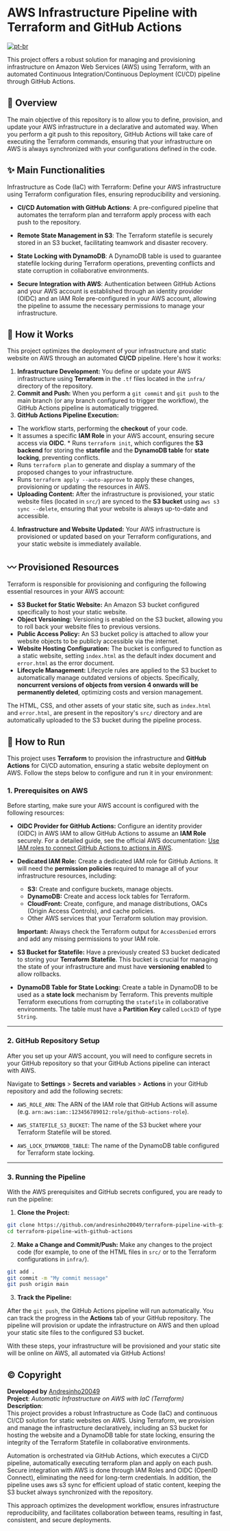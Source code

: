 # AWS Infrastructure Pipeline with Terraform and GitHub Actions

[![pt-br](https://img.shields.io/badge/lang-pt--br-green.svg)](https://github.com/andresinho20049/terraform-pipeline-with-github-actions/blob/main/README.pt-br.md)

This project offers a robust solution for managing and provisioning infrastructure on Amazon Web Services (AWS) using Terraform, with an automated Continuous Integration/Continuous Deployment (CI/CD) pipeline through GitHub Actions.

## 🚀 Overview
The main objective of this repository is to allow you to define, provision, and update your AWS infrastructure in a declarative and automated way. When you perform a git push to this repository, GitHub Actions will take care of executing the Terraform commands, ensuring that your infrastructure on AWS is always synchronized with your configurations defined in the code.

## ✨ Main Functionalities
Infrastructure as Code (IaC) with Terraform: Define your AWS infrastructure using Terraform configuration files, ensuring reproducibility and versioning.

* **CI/CD Automation with GitHub Actions**: A pre-configured pipeline that automates the terraform plan and terraform apply process with each push to the repository.

* **Remote State Management in S3**: The Terraform statefile is securely stored in an S3 bucket, facilitating teamwork and disaster recovery.

* **State Locking with DynamoDB**: A DynamoDB table is used to guarantee statefile locking during Terraform operations, preventing conflicts and state corruption in collaborative environments.

* **Secure Integration with AWS**: Authentication between GitHub Actions and your AWS account is established through an identity provider (OIDC) and an IAM Role pre-configured in your AWS account, allowing the pipeline to assume the necessary permissions to manage your infrastructure.

## 🚀 How it Works

This project optimizes the deployment of your infrastructure and static website on AWS through an automated **CI/CD** pipeline. Here's how it works:

1. **Infrastructure Development:** You define or update your AWS infrastructure using **Terraform** in the `.tf` files located in the `infra/` directory of the repository.
2. **Commit and Push:** When you perform a `git commit` and `git push` to the main branch (or any branch configured to trigger the workflow), the GitHub Actions pipeline is automatically triggered.
3. **GitHub Actions Pipeline Execution:**
* The workflow starts, performing the **checkout** of your code.
* It assumes a specific **IAM Role** in your AWS account, ensuring secure access via **OIDC**. * Runs `terraform init`, which configures the **S3 backend** for storing the **statefile** and the **DynamoDB table** for **state locking**, preventing conflicts.
* Runs `terraform plan` to generate and display a summary of the proposed changes to your infrastructure.
* Runs `terraform apply --auto-approve` to apply these changes, provisioning or updating the resources in AWS.
* **Uploading Content:** After the infrastructure is provisioned, your static website files (located in `src/`) are synced to the **S3 bucket** using `aws s3 sync --delete`, ensuring that your website is always up-to-date and accessible.
4. **Infrastructure and Website Updated:** Your AWS infrastructure is provisioned or updated based on your Terraform configurations, and your static website is immediately available.

## 〰️ Provisioned Resources

Terraform is responsible for provisioning and configuring the following essential resources in your AWS account:

* **S3 Bucket for Static Website:** An Amazon S3 bucket configured specifically to host your static website.
* **Object Versioning:** Versioning is enabled on the S3 bucket, allowing you to roll back your website files to previous versions.
* **Public Access Policy:** An S3 bucket policy is attached to allow your website objects to be publicly accessible via the internet.
* **Website Hosting Configuration:** The bucket is configured to function as a static website, setting `index.html` as the default index document and `error.html` as the error document.
* **Lifecycle Management:** Lifecycle rules are applied to the S3 bucket to automatically manage outdated versions of objects. Specifically, **noncurrent versions of objects from version 4 onwards will be permanently deleted**, optimizing costs and version management.

The HTML, CSS, and other assets of your static site, such as `index.html` and `error.html`, are present in the repository's `src/` directory and are automatically uploaded to the S3 bucket during the pipeline process.

## 🎯 How to Run

This project uses **Terraform** to provision the infrastructure and **GitHub Actions** for CI/CD automation, ensuring a static website deployment on AWS. Follow the steps below to configure and run it in your environment:

### 1\. Prerequisites on AWS

Before starting, make sure your AWS account is configured with the following resources:

* **OIDC Provider for GitHub Actions:** Configure an identity provider (OIDC) in AWS IAM to allow GitHub Actions to assume an **IAM Role** securely. For a detailed guide, see the official AWS documentation: [Use IAM roles to connect GitHub Actions to actions in AWS](https://aws.amazon.com/blogs/security/use-iam-roles-to-connect-github-actions-to-actions-in-aws/).

* **Dedicated IAM Role:** Create a dedicated IAM role for GitHub Actions. It will need the **permission policies** required to manage all of your infrastructure resources, including:
    * **S3:** Create and configure buckets, manage objects.
    * **DynamoDB:** Create and access lock tables for Terraform.
    * **CloudFront:** Create, configure, and manage distributions, OACs (Origin Access Controls), and cache policies.
    * Other AWS services that your Terraform solution may provision.

    **Important:** Always check the Terraform output for `AccessDenied` errors and add any missing permissions to your IAM role.
* **S3 Bucket for Statefile:** Have a previously created S3 bucket dedicated to storing your **Terraform Statefile**. This bucket is crucial for managing the state of your infrastructure and must have **versioning enabled** to allow rollbacks.
* **DynamoDB Table for State Locking:** Create a table in DynamoDB to be used as a **state lock** mechanism by Terraform. This prevents multiple Terraform executions from corrupting the `statefile` in collaborative environments. The table must have a **Partition Key** called `LockID` of type `String`.

-----

### 2\. GitHub Repository Setup

After you set up your AWS account, you will need to configure secrets in your GitHub repository so that your GitHub Actions pipeline can interact with AWS.

Navigate to **Settings** \> **Secrets and variables** \> **Actions** in your GitHub repository and add the following secrets:

* `AWS_ROLE_ARN`: The ARN of the IAM role that GitHub Actions will assume (e.g. `arn:aws:iam::123456789012:role/github-actions-role`).

* `AWS_STATEFILE_S3_BUCKET`: The name of the S3 bucket where your Terraform Statefile will be stored.

* `AWS_LOCK_DYNAMODB_TABLE`: The name of the DynamoDB table configured for Terraform state locking.

-----

### 3\. Running the Pipeline

With the AWS prerequisites and GitHub secrets configured, you are ready to run the pipeline:

1. **Clone the Project:**

```bash
git clone https://github.com/andresinho20049/terraform-pipeline-with-github-actions.git
cd terraform-pipeline-with-github-actions
```

2. **Make a Change and Commit/Push:**
Make any changes to the project code (for example, to one of the HTML files in `src/` or to the Terraform configurations in `infra/`).

```bash
git add .
git commit -m "My commit message"
git push origin main
```

3. **Track the Pipeline:**

After the `git push`, the GitHub Actions pipeline will run automatically. You can track the progress in the **Actions** tab of your GitHub repository. The pipeline will provision or update the infrastructure on AWS and then upload your static site files to the configured S3 bucket.

With these steps, your infrastructure will be provisioned and your static site will be online on AWS, all automated via GitHub Actions!

## ©️ Copyright
**Developed by** [Andresinho20049](https://andresinho20049.com.br/) \
**Project**: *Automatic Infrastructure on AWS with IaC (Terraform)* \
**Description**: \
This project provides a robust Infrastructure as Code (IaC) and continuous CI/CD solution for static websites on AWS. Using Terraform, we provision and manage the infrastructure declaratively, including an S3 bucket for hosting the website and a DynamoDB table for state locking, ensuring the integrity of the Terraform Statefile in collaborative environments.

Automation is orchestrated via GitHub Actions, which executes a CI/CD pipeline, automatically executing terraform plan and apply on each push. Secure integration with AWS is done through IAM Roles and OIDC (OpenID Connect), eliminating the need for long-term credentials. In addition, the pipeline uses aws s3 sync for efficient upload of static content, keeping the S3 bucket always synchronized with the repository.

This approach optimizes the development workflow, ensures infrastructure reproducibility, and facilitates collaboration between teams, resulting in fast, consistent, and secure deployments.